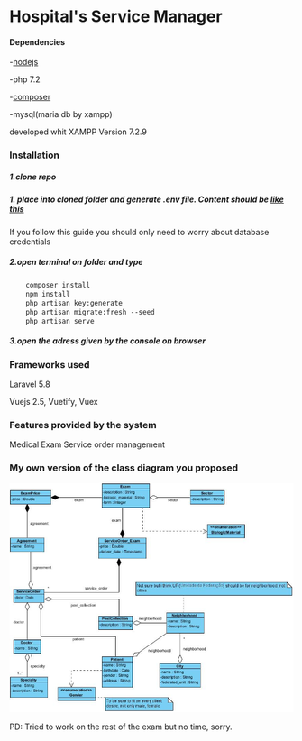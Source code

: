 # Hospital's Service Manager

#### Dependencies
 
    
-[nodejs](https://nodejs.org/dist/v10.16.0/node-v10.16.0-x64.msi)

-php 7.2

-[composer ](https://getcomposer.org/Composer-Setup.exe)

-mysql(maria db by xampp)
    
developed whit XAMPP Version 7.2.9
    
### Installation

##### 1.clone repo


##### 1. place into cloned folder and generate .env file. Content should be [like this](https://github.com/laravel/laravel/blob/master/.env.example)
 If you follow this guide you should only need to worry about database credentials

##### 2.open terminal on folder and type
 
        composer install
        npm install
        php artisan key:generate
        php artisan migrate:fresh --seed
        php artisan serve

##### 3.open the adress given by the console on browser
        
### Frameworks used

Laravel 5.8

Vuejs 2.5, Vuetify, Vuex

### Features provided by the system

Medical Exam Service order management

  
### My own version of the class diagram you proposed

![my custom diagram](https://github.com/michafrometa/Shift/blob/master/public/img/class_diagram.jpg)

PD: Tried to work on the rest of the exam but no time, sorry.
